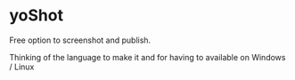 # yoShot
Free option to screenshot and publish.

Thinking of the language to make it and for having to available on Windows / Linux 
